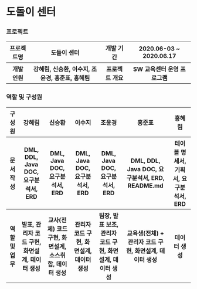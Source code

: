 # 도돌이 센터


### 프로젝트
<table>
  <tr>
    <th>프로젝트명</th>
    <th>도돌이 센터</th>
    <th>개발 기간</th>
    <th>2020.06-03 ~ 2020.06.17</th>
  </tr>
  <tr>
    <th>개발 인원</th>
    <th>강혜림, 신승환, 이수지, 조윤경, 홍준표, 홍혜림</th>
    <th>프로젝트 개요</th>
    <th>SW 교육센터 운영 프로그램</th>
  </tr>
</table>

### 역할 및 구성원
<table> 
  <tr>
      <th>구성원</th>
      <th>강혜림</th>
      <th>신승환</th>
      <th>이수지</th>
      <th>조윤경</th>
      <th>홍준표</th>
      <th>홍혜림</th>
  </tr>
   <tr>
      <th>문서 작성</th>
      <th>DML, DDL, Java DOC, 요구분석서, ERD</th>
      <th>DML, Java DOC, 요구분석서, ERD</th>
      <th>DML, Java DOC, 요구분석서, ERD</th>
      <th>DML, Java DOC, 요구분석서, ERD</th>
      <th>DML, DDL, Java DOC, 요구분석서, ERD, README.md</th>
      <th>테이블 명세서, 기획서, 요구분석서, ERD</th>
  </tr>
    <tr>
      <th>역할 및 업무</th>
      <th>발표, 관리자 코드 구현, 화면설계, 데이터 생성</th>
      <th>교사(전체) 코드 구현, 화면설계, 소스취합, 데이터 생성</th>
      <th>관리자 코드 구현, 화면설계, 데이터 생성</th>
      <th>팀장, 발표 보조, 관리자 코드 구현, 화면설계, 데이터 생성</th>
      <th>교육생(전체) + 관리자 코드 구현, 화면설계, 데이터 생성</th>
      <th>데이터 생성</th>
  </tr>
</table>
